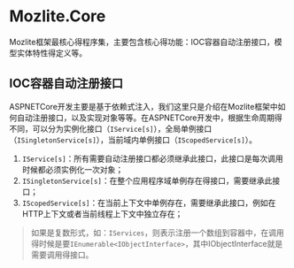 # Mozlite.Core

Mozlite框架最核心得程序集，主要包含核心得功能：IOC容器自动注册接口，模型实体特性得定义等。

## IOC容器自动注册接口

ASPNETCore开发主要是基于依赖式注入，我们这里只是介绍在Mozlite框架中如何自动注册接口，以及实现对象等等。在ASPNETCore开发中，根据生命周期得不同，可以分为实例化接口（`IService[s]`），全局单例接口（`ISingletonService[s]`），当前域内单例接口（`IScopedService[s]`）。

1. `IService[s]`：所有需要自动注册接口都必须继承此接口，此接口是每次调用时候都必须实例化一次对象；
2. `ISingletonService[s]`：在整个应用程序域单例存在得接口，需要继承此接口；
3. `IScopedService[s]`：在当前上下文中单例存在，需要继承此接口，例如在HTTP上下文或者当前线程上下文中独立存在；

> 如果是复数形式，如：`IServices`，则表示注册一个数组到容器中，在调用得时候是要`IEnumerable<IObjectInterface>`，其中IObjectInterface就是需要调用得接口。
